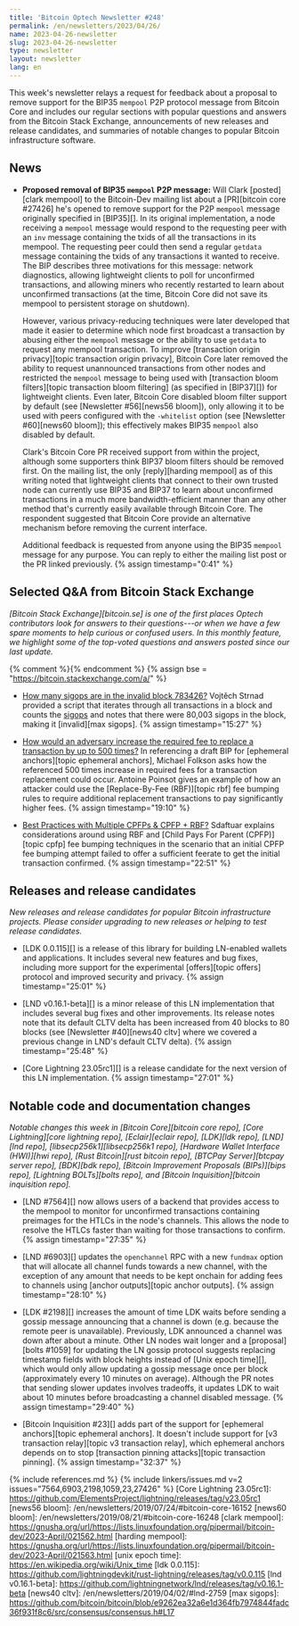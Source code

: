 ```yaml
---
title: 'Bitcoin Optech Newsletter #248'
permalink: /en/newsletters/2023/04/26/
name: 2023-04-26-newsletter
slug: 2023-04-26-newsletter
type: newsletter
layout: newsletter
lang: en
---
```

This week's newsletter relays a request for feedback about a proposal to
remove support for the BIP35 `mempool` P2P protocol message from Bitcoin
Core and includes our regular sections with popular questions and
answers from the Bitcoin Stack Exchange, announcements of new releases
and release candidates, and summaries of notable changes to popular
Bitcoin infrastructure software.

## News

- **Proposed removal of BIP35 `mempool` P2P message:** Will Clark
  [posted][clark mempool] to the Bitcoin-Dev mailing list about a
  [PR][bitcoin core #27426] he's opened to remove support for the P2P
  `mempool` message originally specified in [BIP35][].  In its original
  implementation, a node receiving a `mempool` message would respond to
  the requesting peer with an `inv` message containing the txids of all
  the transactions in its mempool.  The requesting peer could then send
  a regular `getdata` message containing the txids of any transactions
  it wanted to receive.  The BIP describes three motivations for this
  message: network diagnostics, allowing lightweight clients to poll for
  unconfirmed transactions, and allowing miners who recently restarted
  to learn about unconfirmed transactions (at the time, Bitcoin Core did
  not save its mempool to persistent storage on shutdown).

  However, various privacy-reducing techniques were later developed
  that made it easier to determine which node first broadcast a
  transaction by abusing either the `mempool` message or the ability to
  use `getdata` to request any mempool transaction.  To improve
  [transaction origin privacy][topic transaction origin privacy],
  Bitcoin Core later removed the ability to request unannounced
  transactions from other nodes and restricted the `mempool` message
  to being used with [transaction bloom filters][topic transaction
  bloom filtering] (as specified in [BIP37][]) for lightweight clients.
  Even later, Bitcoin Core disabled bloom filter support by default
  (see [Newsletter #56][news56 bloom]), only allowing it to be used
  with peers configured with the `-whitelist` option (see [Newsletter
  #60][news60 bloom]); this effectively makes BIP35 `mempool` also
  disabled by default.

  Clark's Bitcoin Core PR received support from within the project,
  although some supporters think BIP37 bloom filters should be removed
  first.  On the mailing list, the only [reply][harding mempool] as of
  this writing noted that lightweight clients that connect to their
  own trusted node can currently use BIP35 and BIP37 to learn about
  unconfirmed transactions in a much more bandwidth-efficient manner
  than any other method that's currently easily available through
  Bitcoin Core.  The respondent suggested that Bitcoin Core provide an
  alternative mechanism before removing the current interface.

  Additional feedback is requested from anyone using the BIP35
  `mempool` message for any purpose.  You can reply to either the
  mailing list post or the PR linked previously. {% assign timestamp="0:41" %}

## Selected Q&A from Bitcoin Stack Exchange

*[Bitcoin Stack Exchange][bitcoin.se] is one of the first places Optech
contributors look for answers to their questions---or when we have a
few spare moments to help curious or confused users.  In
this monthly feature, we highlight some of the top-voted questions and
answers posted since our last update.*

{% comment %}<!-- https://bitcoin.stackexchange.com/search?tab=votes&q=created%3a1m..%20is%3aanswer -->{% endcomment %}
{% assign bse = "https://bitcoin.stackexchange.com/a/" %}

- [How many sigops are in the invalid block 783426?]({{bse}}117837)
  Vojtěch Strnad provided a script that iterates through all transactions in a
  block and counts the [sigops]({{bse}}117359) and notes that there were 80,003 sigops in the
  block, making it [invalid][max sigops]. {% assign timestamp="15:27" %}

- [How would an adversary increase the required fee to replace a transaction by up to 500 times?]({{bse}}117734)
  In referencing a draft BIP for [ephemeral anchors][topic ephemeral anchors],
  Michael Folkson asks how the referenced 500 times increase in required fees
  for a transaction replacement could occur. Antoine Poinsot gives an example
  of how an attacker could use the [Replace-By-Fee (RBF)][topic rbf] fee bumping
  rules to require additional replacement transactions to pay significantly
  higher fees. {% assign timestamp="19:10" %}

- [Best Practices with Multiple CPFPs & CPFP + RBF?]({{bse}}117877)
  Sdaftuar explains considerations around using RBF and [Child Pays For Parent
  (CPFP)][topic cpfp] fee bumping techniques in the scenario that an initial
  CPFP fee bumping attempt failed to offer a sufficient feerate to get the
  initial transaction confirmed.  {% assign timestamp="22:51" %}

## Releases and release candidates

*New releases and release candidates for popular Bitcoin infrastructure
projects.  Please consider upgrading to new releases or helping to test
release candidates.*

- [LDK 0.0.115][] is a release of this library for building LN-enabled
  wallets and applications.  It includes several new features and bug
  fixes, including more support for the experimental [offers][topic
  offers] protocol and improved security and privacy. {% assign timestamp="25:01" %}

- [LND v0.16.1-beta][] is a minor release of this LN implementation that
  includes several bug fixes and other improvements.  Its release notes
  note that its default CLTV delta has been increased from 40 blocks to
  80 blocks (see [Newsletter #40][news40 cltv] where we covered a
  previous change in LND's default CLTV delta). {% assign timestamp="25:48" %}

- [Core Lightning 23.05rc1][] is a release candidate for the next
  version of this LN implementation. {% assign timestamp="27:01" %}

## Notable code and documentation changes

*Notable changes this week in [Bitcoin Core][bitcoin core repo], [Core
Lightning][core lightning repo], [Eclair][eclair repo], [LDK][ldk repo],
[LND][lnd repo], [libsecp256k1][libsecp256k1 repo], [Hardware Wallet
Interface (HWI)][hwi repo], [Rust Bitcoin][rust bitcoin repo], [BTCPay
Server][btcpay server repo], [BDK][bdk repo], [Bitcoin Improvement
Proposals (BIPs)][bips repo], [Lightning BOLTs][bolts repo], and
[Bitcoin Inquisition][bitcoin inquisition repo].*

- [LND #7564][] now allows users of a backend that provides access to
  the mempool to monitor for unconfirmed transactions containing
  preimages for the HTLCs in the node's channels.  This allows the node
  to resolve the HTLCs faster than waiting for those transactions to
  confirm. {% assign timestamp="27:35" %}

- [LND #6903][] updates the `openchannel` RPC with a new `fundmax`
  option that will allocate all channel funds towards a new channel,
  with the exception of any amount that needs to be kept onchain for
  adding fees to channels using [anchor outputs][topic anchor outputs]. {% assign timestamp="28:10" %}

- [LDK #2198][] increases the amount of time LDK waits before sending a
  gossip message announcing that a channel is down (e.g. because the
  remote peer is unavailable).  Previously, LDK announced a channel was
  down after about a minute.  Other LN nodes wait longer and a
  [proposal][bolts #1059] for updating the LN gossip protocol suggests
  replacing timestamp fields with block heights instead of [Unix epoch
  time][], which would only allow updating a gossip message once per
  block (approximately every 10 minutes on average).  Although the PR
  notes that sending slower updates involves tradeoffs, it updates LDK
  to wait about 10 minutes before broadcasting a channel disabled
  message. {% assign timestamp="29:40" %}

- [Bitcoin Inquisition #23][] adds part of the support for [ephemeral
  anchors][topic ephemeral anchors].  It doesn't include support for [v3
  transaction relay][topic v3 transaction relay], which ephemeral anchors
  depends on to stop [transaction pinning attacks][topic transaction
  pinning]. {% assign timestamp="32:37" %}

{% include references.md %}
{% include linkers/issues.md v=2 issues="7564,6903,2198,1059,23,27426" %}
[Core Lightning 23.05rc1]: https://github.com/ElementsProject/lightning/releases/tag/v23.05rc1
[news56 bloom]: /en/newsletters/2019/07/24/#bitcoin-core-16152
[news60 bloom]: /en/newsletters/2019/08/21/#bitcoin-core-16248
[clark mempool]: https://gnusha.org/url/https://lists.linuxfoundation.org/pipermail/bitcoin-dev/2023-April/021562.html
[harding mempool]: https://gnusha.org/url/https://lists.linuxfoundation.org/pipermail/bitcoin-dev/2023-April/021563.html
[unix epoch time]: https://en.wikipedia.org/wiki/Unix_time
[ldk 0.0.115]: https://github.com/lightningdevkit/rust-lightning/releases/tag/v0.0.115
[lnd v0.16.1-beta]: https://github.com/lightningnetwork/lnd/releases/tag/v0.16.1-beta
[news40 cltv]: /en/newsletters/2019/04/02/#lnd-2759
[max sigops]: https://github.com/bitcoin/bitcoin/blob/e9262ea32a6e1d364fb7974844fadc36f931f8c6/src/consensus/consensus.h#L17
